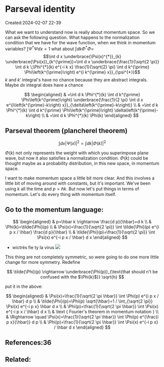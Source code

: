 # Parseval identity
Created:2024-02-07 22-39

What we want to understand now is really about momentum space. So we can ask the following question. What happens to the normalization condition that we have for the wave function, when we think in momentum variables?
$\int \Psi^{*} \Psi d x=1$ what about $\int d k \Phi^{*} \Phi=$
$$\int d x \underbrace{\Psi(x)^{*}}_{k} \underbrace{\Psi(x)}_{k^{\prime}}=\int d x \underbrace{\frac{1}{\sqrt{2 \pi}} \int d k \;\Phi^{*}(k) e^{-i k x} \frac{1}{\sqrt{2} \pi} \int d k^{\prime} \Phi\left(k^{\prime}\right) e^{i k^{\prime} x}}_{\psi^{*}}$$
$k$ and $k'$  integral's have no chance because they are abstract integrals. Maybe $d x$ integral does have a chance

$$
\begin{aligned}
& =\int d k \Phi^{*}(k) \int d k^{\prime} \Phi\left(k^{\prime}\right) \underbrace{\frac{1}{2 \pi} \int d x e^{i\left(k^{\prime}-k\right) x}}_{\delta\left(k^{\prime}-k\right)} \\
& =\int d k \Phi^{*}(k) \int d k^{\prime} \Phi\left(k^{\prime}\right) \delta\left(k^{\prime}-k\right) \\
& =\int d k \Phi^{*}(k) \Phi(k)
\end{aligned}
$$

## Parseval theorem (plancherel theorem)

$$
\int d x|\Psi(x)|^{2}=\int d k|\Phi(k)|^{2}
$$

$\Phi(k)$ not only represents the weight with which you superimpose plane wave, but now it also satisfies a normalization condition. $\Phi(k)$ could be thought maybe as a probability distribution, in this new space, in momentum space.

I want to make momentum space a little bit more clear. And this involves a little bit of moving around with constants, but it's important.
We've been using $k$ all the time and $p=\hbar k$. But now let's put things in terms of momentum. Let's do every thing with momentum itself.

## Go to the momentum language:

$$
\begin{aligned}
& p=\hbar k \rightarrow \frac{d p}{\hbar}=d k \\
& \Phi(k)=\tilde{\Phi}(p) \\
& \Psi(x)=\frac{1}{\sqrt{2 \pi}} \int \tilde{\Phi}(p) e^{i p x / \hbar} \frac{d p}{\hbar} \\
& \tilde{\Phi}(p)=\frac{1}{\sqrt{2 \pi}} \int \Psi(x) e^{-i p x / \hbar} d x
\end{aligned}
$$

- wictrés fie ty la virus
![](https://cdn.mathpix.com/cropped/2025_05_27_372755343f148c881602g-5.jpg?height=69&width=296&top_left_y=1088&top_left_x=1424)

This thing are not completely symmetric, so were going to do one more little change for more symmetry. Redefine

$$
\tilde{\Phi}(p) \rightarrow \underbrace{\Phi(p)}_{\text{that should n't be confused with the $\Phi(k)$}} \sqrt{h}
$$


put it in the above:

$$
\begin{aligned}
& \Psi(x)=\frac{1}{\sqrt{2 \pi \hbar}} \int \Phi(p) e^{i p x / \hbar} d p \\
& \tilde{\Phi}(p)=\Phi(p) \sqrt{\hbar}=1 / \int_{\sqrt{2 \pi}} \Psi(x) e^{-i p x} \hbar d x \\
& \Phi(p)=\frac{1}{\sqrt{2 \pi \hbar}} \int \Psi(x) e^{-i p x / \hbar} d x \\
& \text { Fourier's theorem in momentum notation } \\
& \Rightarrow \quad \Psi(x)=\frac{1}{\sqrt{2 \pi \hbar}} \int \Phi(p) e^{\frac{i p x}{\hbar}} d p \\
& \Phi(p)=\frac{1}{\sqrt{2 \pi \hbar}} \int \Psi(x) e^{-i p x} / \hbar d x
\end{aligned}
$$

## References:36

## Related:



